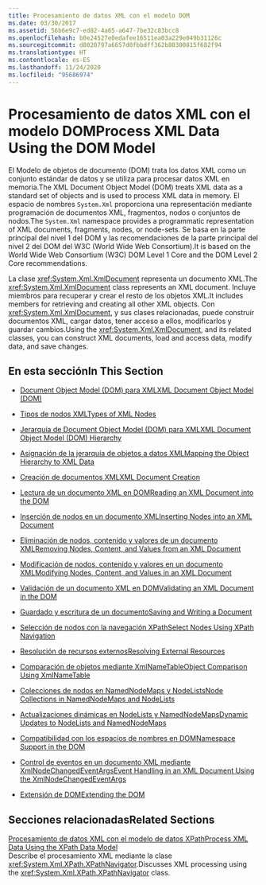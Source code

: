 ```yaml
---
title: Procesamiento de datos XML con el modelo DOM
ms.date: 03/30/2017
ms.assetid: 56b6e9c7-ed82-4a65-a647-7be32c83bcc8
ms.openlocfilehash: b0e24527e0edafee16511ea03a229e049b31126c
ms.sourcegitcommit: d8020797a6657d0fbbdff362b80300815f682f94
ms.translationtype: HT
ms.contentlocale: es-ES
ms.lasthandoff: 11/24/2020
ms.locfileid: "95686974"
---
```

# <a name="process-xml-data-using-the-dom-model"></a><span data-ttu-id="abeb2-102">Procesamiento de datos XML con el modelo DOM</span><span class="sxs-lookup"><span data-stu-id="abeb2-102">Process XML Data Using the DOM Model</span></span>

<span data-ttu-id="abeb2-103">El Modelo de objetos de documento (DOM) trata los datos XML como un conjunto estándar de datos y se utiliza para procesar datos XML en memoria.</span><span class="sxs-lookup"><span data-stu-id="abeb2-103">The XML Document Object Model (DOM) treats XML data as a standard set of objects and is used to process XML data in memory.</span></span> <span data-ttu-id="abeb2-104">El espacio de nombres `System.Xml` proporciona una representación mediante programación de documentos XML, fragmentos, nodos o conjuntos de nodos.</span><span class="sxs-lookup"><span data-stu-id="abeb2-104">The `System.Xml` namespace provides a programmatic representation of XML documents, fragments, nodes, or node-sets.</span></span> <span data-ttu-id="abeb2-105">Se basa en la parte principal del nivel 1 del DOM y las recomendaciones de la parte principal del nivel 2 del DOM del W3C (World Wide Web Consortium).</span><span class="sxs-lookup"><span data-stu-id="abeb2-105">It is based on the World Wide Web Consortium (W3C) DOM Level 1 Core and the DOM Level 2 Core recommendations.</span></span>  
  
 <span data-ttu-id="abeb2-106">La clase <xref:System.Xml.XmlDocument> representa un documento XML.</span><span class="sxs-lookup"><span data-stu-id="abeb2-106">The <xref:System.Xml.XmlDocument> class represents an XML document.</span></span> <span data-ttu-id="abeb2-107">Incluye miembros para recuperar y crear el resto de los objetos XML.</span><span class="sxs-lookup"><span data-stu-id="abeb2-107">It includes members for retrieving and creating all other XML objects.</span></span> <span data-ttu-id="abeb2-108">Con <xref:System.Xml.XmlDocument>, y sus clases relacionadas, puede construir documentos XML, cargar datos, tener acceso a ellos, modificarlos y guardar cambios.</span><span class="sxs-lookup"><span data-stu-id="abeb2-108">Using the <xref:System.Xml.XmlDocument>, and its related classes, you can construct XML documents, load and access data, modify data, and save changes.</span></span>  
  
## <a name="in-this-section"></a><span data-ttu-id="abeb2-109">En esta sección</span><span class="sxs-lookup"><span data-stu-id="abeb2-109">In This Section</span></span>  
  
- [<span data-ttu-id="abeb2-110">Document Object Model (DOM) para XML</span><span class="sxs-lookup"><span data-stu-id="abeb2-110">XML Document Object Model (DOM)</span></span>](xml-document-object-model-dom.md)  
  
- [<span data-ttu-id="abeb2-111">Tipos de nodos XML</span><span class="sxs-lookup"><span data-stu-id="abeb2-111">Types of XML Nodes</span></span>](types-of-xml-nodes.md)  
  
- [<span data-ttu-id="abeb2-112">Jerarquía de Document Object Model (DOM) para XML</span><span class="sxs-lookup"><span data-stu-id="abeb2-112">XML Document Object Model (DOM) Hierarchy</span></span>](xml-document-object-model-dom-hierarchy.md)  
  
- [<span data-ttu-id="abeb2-113">Asignación de la jerarquía de objetos a datos XML</span><span class="sxs-lookup"><span data-stu-id="abeb2-113">Mapping the Object Hierarchy to XML Data</span></span>](mapping-the-object-hierarchy-to-xml-data.md)  
  
- [<span data-ttu-id="abeb2-114">Creación de documentos XML</span><span class="sxs-lookup"><span data-stu-id="abeb2-114">XML Document Creation</span></span>](xml-document-creation.md)  
  
- [<span data-ttu-id="abeb2-115">Lectura de un documento XML en DOM</span><span class="sxs-lookup"><span data-stu-id="abeb2-115">Reading an XML Document into the DOM</span></span>](reading-an-xml-document-into-the-dom.md)  
  
- [<span data-ttu-id="abeb2-116">Inserción de nodos en un documento XML</span><span class="sxs-lookup"><span data-stu-id="abeb2-116">Inserting Nodes into an XML Document</span></span>](inserting-nodes-into-an-xml-document.md)  
  
- [<span data-ttu-id="abeb2-117">Eliminación de nodos, contenido y valores de un documento XML</span><span class="sxs-lookup"><span data-stu-id="abeb2-117">Removing Nodes, Content, and Values from an XML Document</span></span>](removing-nodes-content-and-values-from-an-xml-document.md)  
  
- [<span data-ttu-id="abeb2-118">Modificación de nodos, contenido y valores en un documento XML</span><span class="sxs-lookup"><span data-stu-id="abeb2-118">Modifying Nodes, Content, and Values in an XML Document</span></span>](modifying-nodes-content-and-values-in-an-xml-document.md)  
  
- [<span data-ttu-id="abeb2-119">Validación de un documento XML en DOM</span><span class="sxs-lookup"><span data-stu-id="abeb2-119">Validating an XML Document in the DOM</span></span>](validating-an-xml-document-in-the-dom.md)  
  
- [<span data-ttu-id="abeb2-120">Guardado y escritura de un documento</span><span class="sxs-lookup"><span data-stu-id="abeb2-120">Saving and Writing a Document</span></span>](saving-and-writing-a-document.md)  
  
- [<span data-ttu-id="abeb2-121">Selección de nodos con la navegación XPath</span><span class="sxs-lookup"><span data-stu-id="abeb2-121">Select Nodes Using XPath Navigation</span></span>](select-nodes-using-xpath-navigation.md)  
  
- [<span data-ttu-id="abeb2-122">Resolución de recursos externos</span><span class="sxs-lookup"><span data-stu-id="abeb2-122">Resolving External Resources</span></span>](resolving-external-resources.md)  
  
- [<span data-ttu-id="abeb2-123">Comparación de objetos mediante XmlNameTable</span><span class="sxs-lookup"><span data-stu-id="abeb2-123">Object Comparison Using XmlNameTable</span></span>](object-comparison-using-xmlnametable.md)  
  
- [<span data-ttu-id="abeb2-124">Colecciones de nodos en NamedNodeMaps y NodeLists</span><span class="sxs-lookup"><span data-stu-id="abeb2-124">Node Collections in NamedNodeMaps and NodeLists</span></span>](node-collections-in-namednodemaps-and-nodelists.md)  
  
- [<span data-ttu-id="abeb2-125">Actualizaciones dinámicas en NodeLists y NamedNodeMaps</span><span class="sxs-lookup"><span data-stu-id="abeb2-125">Dynamic Updates to NodeLists and NamedNodeMaps</span></span>](dynamic-updates-to-nodelists-and-namednodemaps.md)  
  
- [<span data-ttu-id="abeb2-126">Compatibilidad con los espacios de nombres en DOM</span><span class="sxs-lookup"><span data-stu-id="abeb2-126">Namespace Support in the DOM</span></span>](namespace-support-in-the-dom.md)  
  
- [<span data-ttu-id="abeb2-127">Control de eventos en un documento XML mediante XmlNodeChangedEventArgs</span><span class="sxs-lookup"><span data-stu-id="abeb2-127">Event Handling in an XML Document Using the XmlNodeChangedEventArgs</span></span>](event-handling-in-an-xml-document-using-the-xmlnodechangedeventargs.md)  
  
- [<span data-ttu-id="abeb2-128">Extensión de DOM</span><span class="sxs-lookup"><span data-stu-id="abeb2-128">Extending the DOM</span></span>](extending-the-dom.md)  
  
## <a name="related-sections"></a><span data-ttu-id="abeb2-129">Secciones relacionadas</span><span class="sxs-lookup"><span data-stu-id="abeb2-129">Related Sections</span></span>  

 [<span data-ttu-id="abeb2-130">Procesamiento de datos XML con el modelo de datos XPath</span><span class="sxs-lookup"><span data-stu-id="abeb2-130">Process XML Data Using the XPath Data Model</span></span>](process-xml-data-using-the-xpath-data-model.md)  
 <span data-ttu-id="abeb2-131">Describe el procesamiento XML mediante la clase <xref:System.Xml.XPath.XPathNavigator>.</span><span class="sxs-lookup"><span data-stu-id="abeb2-131">Discusses XML processing using the <xref:System.Xml.XPath.XPathNavigator> class.</span></span>
